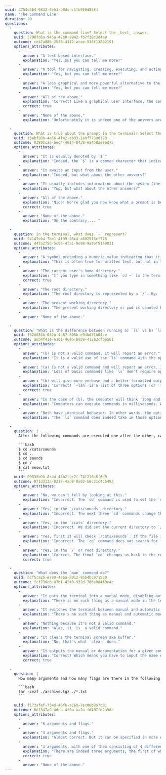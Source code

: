 ```yaml
---
uuid: 3754d564-9832-4eb3-b0dc-c1fb980d8584
name: 'The Command Line'
duration: 20
questions:
  -
    question: What is the command line? Select the _best_ answer.
    uuid: 3790fd6a-945a-42b0-9942-fb7f38c3d4a9
    outcome: ce47a88b-25f6-4112-acae-535f13892191
    options_attributes:
      -
        answer: "A text-based interface."
        explanation: "Yes, but you can tell me more!"
      -
        answer: "A tool for navigating, creating, executing, and acting on a computer's files and directories."
        explanation: "Yes, but you can tell me more!"
      -
        answer: "A less graphical and more powerful alternative to the Finder or the Explorer."
        explanation: "Yes, but you can tell me more!"
      -
        answer: "All of the above."
        explanation: "Correct! Like a graphical user interface, the command line is one way that the operating system represents a computer's files, directories, and programs (which are also files) to the user. In fact, the command line is a text-based interface through which one can navigate, create, execute, and act on a computer's files and directories with precision."
        correct: true
      -
        answer: "None of the above."
        explanation: "Unfortunately it is indeed one of the answers provided!"

  -
    question: What is true about the prompt in the terminal? Select the _best_ answer.
    uuid: 15abf98b-4e66-4f42-ab33-1a0f77800128
    outcome: 03801caa-bec4-4014-8438-ea4b8ae9ed75
    options_attributes:
      -
        answer: "It is usually denoted by `$`"
        explanation: "Indeed, the `$` is a common character that indicates the prompt. However, what about the other answers?"
      -
        answer: "It awaits an input from the user."
        explanation: "Indeed, but what about the other answers?"
      -
        answer: "It usually includes information about the system (the username, the hostname, the current directory, etc.) before a special character."
        explanation: "Yup, but what about the other answers?"
      -
        answer: "All of the above."
        explanation: "Nice! We're glad you now know what a prompt is because you'll be using it all the time :)"
        correct: true
      -
        answer: "None of the above."
        explanation: "On the contrary,... "

  -
    question: In the terminal, what does `~` represent?
    uuid: 94147eb4-7be1-4f99-98c4-a6025f8cf778
    outcome: 447a2f5d-5c95-4fa1-9e98-9a9ef5139031
    options_attributes:
      -
        answer: "A symbol preceding a numeric value indicating that it is approximate."
        explanation: "This is often true for written text, but not in the terminal."
      -
        answer: "The current user's home directory."
        explanation: "If you type in something like `cd ~` in the terminal, you're saying 'take me to my home directory'."
        correct: true
      -
        answer: "The root directory."
        explanation: "The root directory is represented by a `/`. Eg: `cd /`."
      -
        answer: "The present working directory."
        explanation: "The present working directory or pwd is denoted by a `.`. Eg: `cat ./hello.txt` will run `cat` on the file `hello.txt` in the current directory."
      -
        answer: "None of the above."

  -
    question: "What is the difference between running a) `ls` vs b) `ls -lah`?"
    uuid: f52d083b-032b-4a87-805b-e94bd71b04ce
    outcome: a6b4f41e-6101-46e6-8939-412e2cfbe501
    options_attributes:
      -
        answer: "(b) is not a valid command. It will report an error."
        explanation: "It is a valid use of the `ls` command with the options `-l`, `-a`, and `-h` specified."
      -
        answer: "(a) is not a valid command and will report an error. It needs some options passed in, as shown in (b)."
        explanation: "Lots of basic commands like `ls` don't require options (or 'flags') to give the default output. Give it a try in the terminal!"
      -
        answer: "(b) will give more verbose and a better-formatted output."
        explanation: "Correct! `-lah` is a list of three options (or 'flags') sent to the `ls` command. `-l` shows permissions, size, and other details. `-a` shows all files, even those that start with `.`. Finally, the `-h` command makes the file sizes 'human-readable' by showing the size in kilobytes, megabytes, and gigabytes."
        correct: true
      -
        answer: "In the case of (b), the computer will think 'long and hard' before giving us the answer."
        explanation: "Computers can execute commands in milliseconds. We don't have to tell it to 'give it more thought'." 
      -
        answer: "Both have identical behavior. In other words, the options passed into (b) are not valid and ignored."
        explanation: "The `ls` command does indeed take in those options (or 'flags'). Give them a go in the terminal!"

  -
    question: |
      After the following commands are executed one after the other, can we deduce where the system will look for `meow.txt`, and if so, where?

      ```bash
      $ cd /cats/sounds
      $ cd ..
      $ cd sounds
      $ cd /
      $ cat meow.txt
      ```
    uuid: 09338b9b-8cb4-44b2-bc2f-74f210a6f6d9
    outcome: 871d313a-8217-4ab8-8a03-b6c21c4cb492
    options_attributes:
      -
        answer: "No, we can't tell by looking at this."
        explanation: "Incorrect. The `cd` command is used to set the `current directory`. By looking at the paths used after each `cd` command, we can deduce the final location."
      -
        answer: "Yes, in the `/cats/sounds` directory."
        explanation: "Incorrect. The next three `cd` commands change the current directory after the first `cd` command."
      -
        answer: "Yes, in the `/cats` directory."
        explanation: "Incorrect. We did set the current directory to `/cats` at one point, but we don't stay there."
      -
        answer: "Yes, first it will check `/cats/sounds`. If the file is not there then it will check `/cats`. Failing that it will finally check `/`."
        explanation: "Incorrect. The `cd` command does not search for files, but rather it sets the *current directory* to the path provided. This answer is way too complicated for this simple list of commands."
      -
        answer: "Yes, in the `/` or root directory."
        explanation: "Correct. The final `cd` changes us back to the root directory. The path `/` is reserved for the root directory, making it a useful shortcut for returning there."
        correct: true

  -
    question: "What does the `man` command do?"
    uuid: bcf5ca2b-e789-4aba-8912-95b4bc971550
    outcome: fcf736cb-07bf-4240-932d-766e0d4f0e4c
    options_attributes:
      -
        answer: "It puts the terminal into a manual mode, disabling auto-complete and other similar helpful automation features."
        explanation: "There is no such thing as a manual mode in the terminal."
      -
        answer: "It switches the terminal between manual and automatic modes depending on which you're in."
        explanation: "There's no such thing as manual and automatic modes in the terminal."
      -
        answer: "Nothing because it's not a valid command."
        explanation: "Alas, it _is_ a valid command."
      -
        answer: "It clears the terminal screen aka buffer."
        explanation: "No, that's what `clear` does."
      -
        answer: "It outputs the manual or documentation for a given command."
        explanation: "Correct! Which means you have to input the name of a valid command as an argument. Eg: `man ls`."
        correct: true

  -
    question: |
      How many arguments and how many flags are there in the following command? Select the _best_ answer.

      ```bash
      tar -cvzf ./archive.tgz ./*.txt
      ```

    uuid: f173afef-754d-46f6-a168-7ec08b9a7c31
    outcome: 0d1347a9-4dca-4f0a-aa2a-fd407fd2a96d
    options_attributes:
      -
        answer: "6 arguments and flags."
      -
        answer: "3 arguments and flags."
        explanation: "Almost correct. But it can be specified in more detail."
      -
        answer: "3 arguments, with one of them consisting of 4 different flags."
        explanation: "There are indeed three arguments, the first of which consists of 4 different flags."
        correct: true
      -
        answer: "None of the above."
---
```

